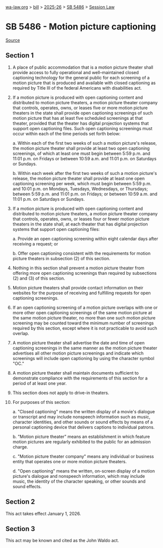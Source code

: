 [wa-law.org](/) > [bill](/bill/) > [2025-26](/bill/2025-26/) > [SB 5486](/bill/2025-26/sb/5486/) > [Session Law](/bill/2025-26/sb/5486/S.SL/)

# SB 5486 - Motion picture captioning

[Source](http://lawfilesext.leg.wa.gov/biennium/2025-26/Pdf/Bills/Session%20Laws/Senate/5486-S.SL.pdf)

## Section 1
1. A place of public accommodation that is a motion picture theater shall provide access to fully operational and well–maintained closed captioning technology for the general public for each screening of a motion picture that is produced and available with closed captioning as required by Title III of the federal Americans with disabilities act.

2. If a motion picture is produced with open captioning content and distributed to motion picture theaters, a motion picture theater company that controls, operates, owns, or leases five or more motion picture theaters in the state shall provide open captioning screenings of such motion picture that has at least five scheduled screenings at that theater, provided that the theater has digital projection systems that support open captioning files. Such open captioning screenings must occur within each of the time periods set forth below:

    a. Within each of the first two weeks of such a motion picture's release, the motion picture theater shall provide at least two open captioning screenings, of which at least one must begin between 5:59 p.m. and 11:01 p.m. on Fridays or between 10:59 a.m. and 11:01 p.m. on Saturdays or Sundays.

    b. Within each week after the first two weeks of such a motion picture's release, the motion picture theater shall provide at least one open captioning screening per week, which must begin between 5:59 p.m. and 10:01 p.m. on Mondays, Tuesdays, Wednesdays, or Thursdays; between 5:59 p.m. and 11:01 p.m. on Fridays; or between 10:59 a.m. and 11:01 p.m. on Saturdays or Sundays.

3. If a motion picture is produced with open captioning content and distributed to motion picture theaters, a motion picture theater company that controls, operates, owns, or leases four or fewer motion picture theaters in the state shall, at each theater that has digital projection systems that support open captioning files:

    a. Provide an open captioning screening within eight calendar days after receiving a request; or

    b. Offer open captioning consistent with the requirements for motion picture theaters in subsection (2) of this section.

4. Nothing in this section shall prevent a motion picture theater from offering more open captioning screenings than required by subsections (2) and (3) of this section.

5. Motion picture theaters shall provide contact information on their websites for the purpose of receiving and fulfilling requests for open captioning screenings.

6. If an open captioning screening of a motion picture overlaps with one or more other open captioning screenings of the same motion picture at the same motion picture theater, no more than one such motion picture screening may be counted toward the minimum number of screenings required by this section, except where it is not practicable to avoid such overlap.

7. A motion picture theater shall advertise the date and time of open captioning screenings in the same manner as the motion picture theater advertises all other motion picture screenings and indicate which screenings will include open captioning by using the character symbol "OC."

8. A motion picture theater shall maintain documents sufficient to demonstrate compliance with the requirements of this section for a period of at least one year.

9. This section does not apply to drive-in theaters.

10. For purposes of this section:

    a. "Closed captioning" means the written display of a movie's dialogue or transcript and may include nonspeech information such as music, character identities, and other sounds or sound effects by means of a personal captioning device that delivers captions to individual patrons.

    b. "Motion picture theater" means an establishment in which feature motion pictures are regularly exhibited to the public for an admission charge.

    c. "Motion picture theater company" means any individual or business entity that operates one or more motion picture theaters.

    d. "Open captioning" means the written, on-screen display of a motion picture's dialogue and nonspeech information, which may include music, the identity of the character speaking, or other sounds and sound effects.

## Section 2
This act takes effect January 1, 2026.

## Section 3
This act may be known and cited as the John Waldo act.
